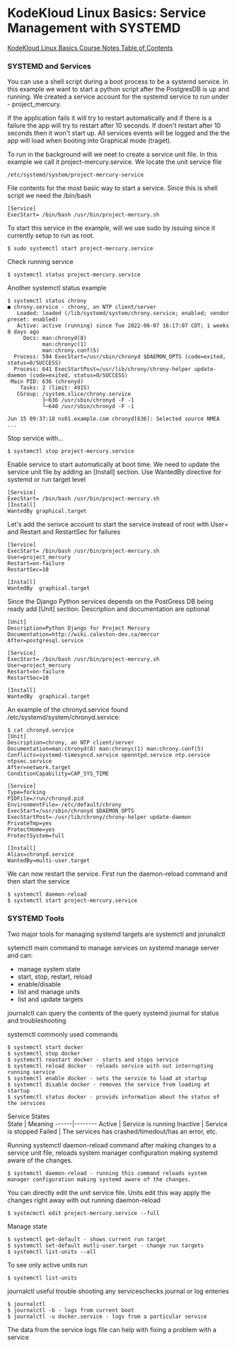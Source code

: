 # KodeKloud Linux Basics: Service Management with SYSTEMD

[KodeKloud Linux Basics Course Notes Table of Contents](https://github.com/pslucas0212/LinuxBasics)

### SYSTEMD and Services

You can use a shell script during a boot process to be a systemd service.  In this example we want to start a python script after the PostgresDB is up and running.  We created a service account for the systemd service to run under - project_mercury.  

If the application fails it will try to restart automatically and if there is a failure the app will try to restart after 10 seconds.  If doen't restart after 10 seconds then it won't start up.  All services events will be logged and the the app will load when booting into Graphical mode (traget).

To run in the background will we neet to create a service unit file.  In this example we call it project-mercury.service.  We locate the unit service file
```
/etc/systemd/system/project-mercury-service
```
File contents for the most basic way to start a service.  Since this is shell script we need the /bin/bash
```
[Service]
ExecStart= /bin/bash /usr/bin/project-mercury.sh
```
To start this service in the example, will we use sudo by issuing since it currently setup to run as root.
```
$ sudo systemctl start project-mercury.service
```
Check running service
```
$ systemctl status project-mercury.service
```

Another systemctl status example
```
$ systemctl status chrony
● chrony.service - chrony, an NTP client/server
   Loaded: loaded (/lib/systemd/system/chrony.service; enabled; vendor preset: enabled)
   Active: active (running) since Tue 2022-06-07 16:17:07 CDT; 1 weeks 0 days ago
     Docs: man:chronyd(8)
           man:chronyc(1)
           man:chrony.conf(5)
  Process: 594 ExecStart=/usr/sbin/chronyd $DAEMON_OPTS (code=exited, status=0/SUCCESS)
  Process: 641 ExecStartPost=/usr/lib/chrony/chrony-helper update-daemon (code=exited, status=0/SUCCESS)
 Main PID: 636 (chronyd)
    Tasks: 2 (limit: 4915)
   CGroup: /system.slice/chrony.service
           ├─636 /usr/sbin/chronyd -F -1
           └─640 /usr/sbin/chronyd -F -1

Jun 15 09:37:18 ns01.example.com chronyd[636]: Selected source NMEA
...
```
Stop service with...
```
$ systemctl stop project-mercury.service
```

Enable service to start automatically at boot time.  We need to update the service unit file by adding an [Install] section. Use WantedBy directive for systemd or run target level
```
[Service]
ExecStart= /bin/bash /usr/bin/project-mercury.sh
[Install]
WantedBy graphical.target
```
Let's add the serivce account to start the service instead of root with User= and Restart and RestartSec for failures
```
[Service]
ExecStart= /bin/bash /usr/bin/project-mercury.sh
User=project_mercury
Restart=on-failure
RestartSec=10

[Install]
WantedBy  graphical.target
```
Since the Django Python services depends on the PostGress DB being ready add [Unit] section.  Description and documentation are optional
```
[Unit]
Description=Python Django for Project Mercury
Documentation=http://wiki.caleston-dev.ca/mercur
After=postgresql.service

[Service]
ExecStart= /bin/bash /usr/bin/project-mercury.sh
User=project_mercury
Restart=on-failure
RestartSec=10

[Install]
WantedBy  graphical.target
```

An example of the chronyd.service found /etc/systemd/system/chronyd.service:
```
$ cat chronyd.service 
[Unit]
Description=chrony, an NTP client/server
Documentation=man:chronyd(8) man:chronyc(1) man:chrony.conf(5)
Conflicts=systemd-timesyncd.service openntpd.service ntp.service ntpsec.service
After=network.target
ConditionCapability=CAP_SYS_TIME

[Service]
Type=forking
PIDFile=/run/chronyd.pid
EnvironmentFile=-/etc/default/chrony
ExecStart=/usr/sbin/chronyd $DAEMON_OPTS
ExecStartPost=-/usr/lib/chrony/chrony-helper update-daemon
PrivateTmp=yes
ProtectHome=yes
ProtectSystem=full

[Install]
Alias=chronyd.service
WantedBy=multi-user.target

```

We can now restart the service.  First run the daemon-reload command and then start the service
```
$ systemctl daemon-reload
$ systemctl start project-mercury.service
```



### SYSTEMD Tools
Two major tools for managing systemd targets are systemctl and jorunalctl
  
sytemctl main command to manage services on systemd manage server and can:
- manage system state
- start, stop, restart, reload
- enable/disable
- list and manage units
- list and update targets
  
journalctl can query the contents of the query systemd journal for status and troubleshooting


systemctl commonly used commands
```
$ systemctl start docker
$ systemctl stop docker
$ systemctl reastart docker - starts and stops service
$ systemctl reload docker - reloads service with out interrupting running service
$ systemctl enable docker - sets the service to load at startup
$ systemctl disable docker - removes the service from loading at startup
$ systemctl status docker - provids information about the status of the services
```

Service States   
State | Meaning
------|--------
Active | Service is running
Inactive | Service is stopped
Failed | The services has crashed/timedout/has an error, etc.

Running systemctl daemon-reload command after making changes to a service unit file, reloads system manager configuration making systemd aware of the changes.
```
$ systemctl daemon-reload - running this command reloads system manager configuration making systemd aware of the changes.
```
You can directly edit the unit service file. Units edit this way apply the changes right away with out running daemon-reload
```
$ systecmctl edit project-mercury.service --full
```

Manage state
```
$ systemctl get-default - shows current run target
$ systemctl set-default mutli-user.target - change run targets
$ systemctl list-units --all
```
To see only active units run
```
$ systemctl list-units
```
  
journalctl useful trouble shooting any serviceschecks journal or log enteries
```
$ journalctl
$ journalctl -b - logs from current boot
$ journalctl -u docker.service - logs from a particular service
```
                
The data from the service logs file can help with fixing a problem with a service
